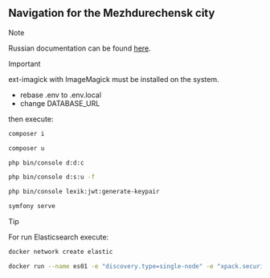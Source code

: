 ## Navigation for the Mezhdurechensk city

> [!NOTE]
> Russian documentation can be found [here](https://github.com/VibroSevik/api.mezhdurechensk.itlabs.top/blob/master/README.md "Russian documentation").

> [!IMPORTANT]  
> ext-imagick with ImageMagick must be installed on the system.

- rebase .env to .env.local
- change DATABASE_URL

then execute:

```sh
composer i
```

```sh
composer u
```

```sh
php bin/console d:d:c
```

```sh
php bin/console d:s:u -f
```

```sh
php bin/console lexik:jwt:generate-keypair
```

```sh
symfony serve
```

> [!TIP]
> For run Elasticsearch execute:
> ```sh
> docker network create elastic
> ```
>
> ```sh
> docker run --name es01 -e "discovery.type=single-node" -e "xpack.security.enabled=false" -e "xpack.security.transport.ssl.enabled=false" -e "xpack.security.http.ssl.enabled=false" --net elastic -p 9200:9200 -it -m 1GB docker.elastic.co/elasticsearch/elasticsearch:8.14.1
> ```
